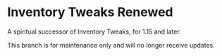 # Inventory Tweaks Renewed

A spiritual successor of Inventory Tweaks, for 1.15 and later.

This branch is for maintenance only and will no longer receive updates.